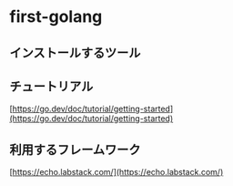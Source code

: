 # first-golang
## インストールするツール

## チュートリアル

[https://go.dev/doc/tutorial/getting-started](https://go.dev/doc/tutorial/getting-started)



## 利用するフレームワーク

[https://echo.labstack.com/](https://echo.labstack.com/)